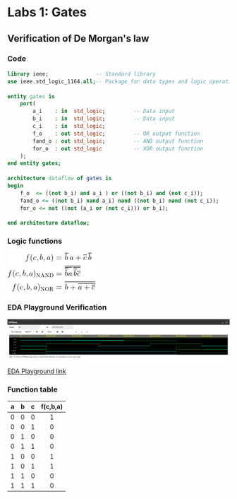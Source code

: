 # Labs 1: Gates
## Verification of De Morgan's law
### Code
```vhdl
library ieee;               -- Standard library
use ieee.std_logic_1164.all;-- Package for data types and logic operations

entity gates is
    port(
        a_i    : in  std_logic;         -- Data input
        b_i    : in  std_logic;         -- Data input
        c_i    : in  std_logic;
        f_o    : out std_logic;         -- OR output function
        fand_o : out std_logic;         -- AND output function
        for_o  : out std_logic          -- XOR output function
    );
end entity gates;

architecture dataflow of gates is
begin
    f_o  <= ((not b_i) and a_i ) or ((not b_i) and (not c_i));
    fand_o <= ((not b_i) nand a_i) nand ((not b_i) nand (not c_i));
    for_o <= not ((not (a_i or (not c_i))) or b_i);

end architecture dataflow;
```

### Logic functions
![Logic Functions](Images/formulas.gif)

### EDA Playground Verification
![EDA Playground Verification](Images/gates.png)
[EDA Playground link](https://www.edaplayground.com/x/8Lvx)

### Function table
| **a** | **b** |**c** | **f(c,b,a)** |
| :-: | :-: | :-: | :-: |
| 0 | 0 | 0 | 1 |
| 0 | 0 | 1 | 0 |
| 0 | 1 | 0 | 0 |
| 0 | 1 | 1 | 0 |
| 1 | 0 | 0 | 1 |
| 1 | 0 | 1 | 1 |
| 1 | 1 | 0 | 0 |
| 1 | 1 | 1 | 0 |


